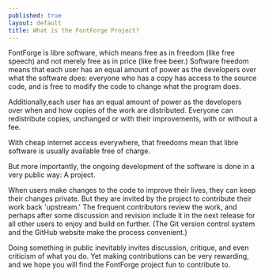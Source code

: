 ```yaml
---
published: true
layout: default
title: What is the FontForge Project?
---
```


FontForge is libre software, which means free as in freedom (like free speech)
and not merely free as in price (like free beer.) Software freedom means that 
each user has an equal amount of power as the developers over what the 
software does: everyone who has a copy has access to the source code, and is 
free to modify the code to change what the program does. 

Additionally,each user has an equal amount of power as the developers over when and how
copies of the work are distributed. Everyone can redistribute copies,
unchanged or with their improvements, with or without a fee.

With cheap internet access everywhere, that freedoms mean that libre 
software is usually available free of charge. 

But more importantly, the ongoing development of the software is done 
in a very public way: A project.

When users make changes to the code to improve their lives, they can keep 
their changes private. But they are invited by the project to contribute their 
work back 'upstream.' The frequent contributors
review the work, and perhaps after some discussion and revision include 
it in the next release for all other users to enjoy and build on further. 
(The Git version control system and the GitHub website make the process 
convenient.)

Doing something in public inevitably invites discussion, critique, and 
even criticism of what you do. Yet making contributions can be very 
rewarding, and we hope you will find the FontForge  project fun to 
contribute to.

<!--
TODO: Add links to books/sites that explain how to contribute to 
libre software projects, eg Fogel book, GitHub docs

TODO: make this the /about page

TODO: add rule 5 from http://hintjens.com/blog:17 to this page as a pull quote
-->
